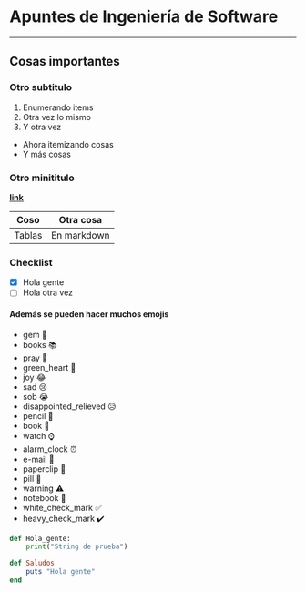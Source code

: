 # Apuntes de Ingeniería de Software
---
## Cosas importantes
### Otro subtitulo

1. Enumerando items 
2. Otra vez lo mismo
3. Y otra vez

- Ahora itemizando cosas
- Y más cosas

### Otro minititulo

[<ins>**link**</ins>](google.com)


| Coso | Otra cosa |
|--- | ---| 
| Tablas | En markdown |

### Checklist

- [X] Hola gente
- [ ] Hola otra vez

#### Además se pueden hacer muchos emojis

- gem :gem:
- books :books:
- pray :pray:
- green_heart :green_heart:
- joy :joy:
- sad :cry:
- sob :sob:
- disappointed_relieved :disappointed_relieved:
- pencil :pencil:
- book :book:
- watch :watch:
- alarm_clock :alarm_clock:
- e-mail :e-mail:
- paperclip :paperclip:
- pill :pill:
- warning :warning:
- notebook :notebook:
- white_check_mark :white_check_mark:
- heavy_check_mark :heavy_check_mark:

```python
def Hola_gente:
    print("String de prueba")
```

```ruby
def Saludos
    puts "Hola gente"
end
